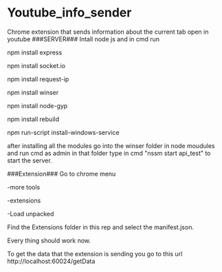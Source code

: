 # Youtube_info_sender
Chrome extension that sends information about the current tab open in youtube
###SERVER###
Intall node js and in cmd run 

npm install express

npm install socket.io

npm install request-ip

npm install winser

npm install node-gyp

npm install rebuild

npm run-script install-windows-service

after installing all the modules go into the winser folder in node moudules and run cmd as admin in that folder type in cmd "nssm start api_test" to start the server.

###Extension###
Go to chrome menu

-more tools

-extensions

-Load unpacked

Find the Extensions folder in this rep and select the manifest.json.

Every thing should work now.

To get the data that the extension is sending you go to this url http://localhost:60024/getData
